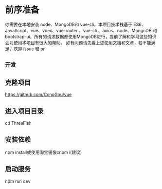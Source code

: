 # 前序准备

你需要在本地安装 node、MongoDB和 vue-cli。本项目技术栈基于 ES6、JavaScript、vue、vuex、vue-router 、vue-cli 、axios、node、MongoDB 和 bootstrap-ui，所有的请求数据都使用MongoDB进行，提前了解和学习这些知识会对使用本项目有很大的帮助。
如有问题请先看上述使用文档和文章，若不能满足，欢迎 issue 和 pr
## `开发`

## 克隆项目
https://github.com/CongGou/vue

## 进入项目目录
cd ThreeFish

## 安装依赖
npm install或使用淘宝镜像cnpm i(建议)

## 启动服务
npm run dev
